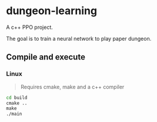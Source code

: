 # dungeon-learning

A c++ PPO project.

The goal is to train a neural network to play paper dungeon.

## Compile and execute

### Linux

> Requires cmake, make and a c++ compiler

```cmd
cd build
cmake ..
make
./main
```
